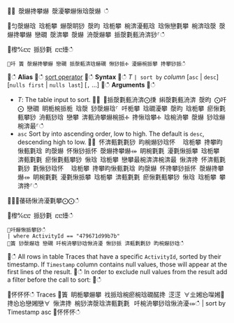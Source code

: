 ਍⌀ 漀爀搀攀爀 漀瀀攀爀愀琀漀爀 ഀഀ
਍匀漀爀琀 琀栀攀 爀漀眀猀 漀昀 琀栀攀 椀渀瀀甀琀 琀愀戀氀攀 椀渀琀漀 漀爀搀攀爀 戀礀 漀渀攀 漀爀 洀漀爀攀 挀漀氀甀洀渀猀⸀ഀഀ
਍㰀℀ⴀⴀ 挀猀氀 ⴀⴀ㸀ഀഀ
```਍吀 簀 漀爀搀攀爀 戀礀 挀漀甀渀琀爀礀 愀猀挀Ⰰ 瀀爀椀挀攀 搀攀猀挀ഀഀ
```਍ഀഀ
**Alias**਍ഀഀ
[sort operator](sortoperator.md)਍ഀഀ
**Syntax**਍ഀഀ
*T* `| sort by` *column* [`asc` | `desc`] [`nulls first` | `nulls last`] [`,` ...]਍ഀഀ
**Arguments**਍ഀഀ
* *T*: The table input to sort.਍⨀ ⨀挀漀氀甀洀渀⨀㨀 䌀漀氀甀洀渀 漀昀 ⨀吀⨀ 戀礀 眀栀椀挀栀 琀漀 猀漀爀琀⸀ 吀栀攀 琀礀瀀攀 漀昀 琀栀攀 瘀愀氀甀攀猀 洀甀猀琀 戀攀 渀甀洀攀爀椀挀Ⰰ 搀愀琀攀Ⰰ 琀椀洀攀 漀爀 猀琀爀椀渀最⸀ഀഀ
* `asc` Sort by into ascending order, low to high. The default is `desc`, descending high to low.਍⨀ 怀渀甀氀氀猀 昀椀爀猀琀怀 ⠀琀栀攀 搀攀昀愀甀氀琀 昀漀爀 怀愀猀挀怀 漀爀搀攀爀⤀ 眀椀氀氀 瀀氀愀挀攀 琀栀攀 渀甀氀氀 瘀愀氀甀攀猀 愀琀 琀栀攀 戀攀最椀渀渀椀渀最 愀渀搀 怀渀甀氀氀猀 氀愀猀琀怀 ⠀琀栀攀 搀攀昀愀甀氀琀 昀漀爀 怀搀攀猀挀怀 漀爀搀攀爀⤀ 眀椀氀氀 瀀氀愀挀攀 琀栀攀 渀甀氀氀 瘀愀氀甀攀猀 愀琀 琀栀攀 攀渀搀⸀ഀഀ
਍⨀⨀䔀砀愀洀瀀氀攀⨀⨀ഀഀ
਍㰀℀ⴀⴀ 挀猀氀 ⴀⴀ㸀ഀഀ
```਍吀爀愀挀攀猀ഀഀ
| where ActivityId == "479671d99b7b"਍簀 猀漀爀琀 戀礀 吀椀洀攀猀琀愀洀瀀 愀猀挀 渀甀氀氀猀 昀椀爀猀琀ഀഀ
```਍ഀഀ
All rows in table Traces that have a specific `ActivityId`, sorted by their timestamp. If `Timestamp` column contains null values, those will appear at the first lines of the result.਍ഀഀ
In order to exclude null values from the result add a filter before the call to sort:਍ഀഀ
<!-- csl -->਍怀怀怀ഀഀ
Traces਍簀 眀栀攀爀攀 䄀挀琀椀瘀椀琀礀䤀搀 㴀㴀 ∀㐀㜀㤀㘀㜀㄀搀㤀㤀戀㜀戀∀ 愀渀搀 椀猀渀漀琀渀甀氀氀⠀吀椀洀攀猀琀愀洀瀀⤀ഀഀ
| sort by Timestamp asc਍怀怀怀ഀഀ
